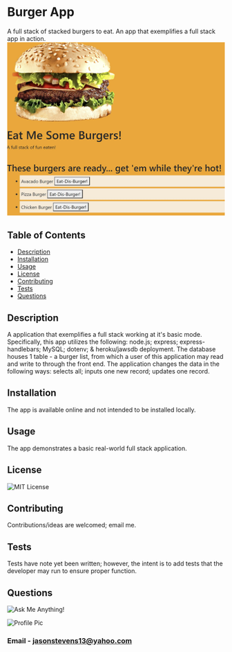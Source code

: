 # Burger App
A full stack of stacked burgers to eat. An app that exemplifies a full stack app in action.
![screenshot](https://github.com/jasonstevens13/burger/blob/master/public/assets/imgs/burgerapp.jpg)


## Table of Contents
  * [Description](#description)
  * [Installation](#installation)
  * [Usage](#usage)
  * [License](#licesnse)
  * [Contributing](#contributing)
  * [Tests](#tests)
  * [Questions](#questions)
  
  
## Description
  A application that exemplifies a full stack working at it's basic mode. Specifically, this app utilizes the following: node.js; express; express-handlebars; MySQL; dotenv; & heroku/jawsdb deployment. The database houses 1 table - a burger list, from which a user of this application may read and write to through the front end. The application changes the data in the following ways: selects all; inputs one new record; updates one record. 

## Installation
  The app is available online and not intended to be installed locally.
  
## Usage
  The app demonstrates a basic real-world full stack application.

## License 
  ![MIT License](https://img.shields.io/badge/License-MIT-green)
  
## Contributing
  Contributions/ideas are welcomed; email me.
  
## Tests 
  Tests have note yet been written; however, the intent is to add tests that the developer may run to ensure proper function.
  
## Questions
  ![Ask Me Anything!](https://img.shields.io/badge/Ask%20me-anything-1abc9c.svg)
  
  ![Profile Pic](https://avatars.githubusercontent.com/jasonstevens13)
  
### Email - jasonstevens13@yahoo.com
  
  

